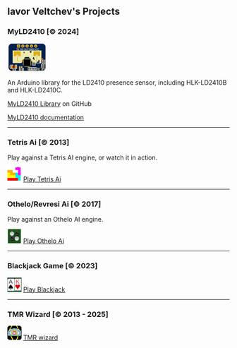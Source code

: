 ## Iavor Veltchev's Projects


### MyLD2410 [&copy; 2024]
![LD2410C](images/ld2410c.png)

An Arduino library for the LD2410 presence sensor, including HLK-LD2410B and HLK-LD2410C.

[MyLD2410 Library](https://github.com/iavorvel/MyLD2410) on GitHub

[MyLD2410 documentation](https://iavorvel.github.io/site/MyLD2410/classMyLD2410.html)

---
### Tetris Ai [&copy; 2013]
Play against a Tetris AI engine, or watch it in action.

![Tetris icon](images/tetris32.png) [Play Tetris Ai](https://iavorvel.github.io/site/tetrisAi)


---
### Othelo/Revresi Ai [&copy; 2017]

Play against an Othelo AI engine.

![Othelo icon](images/reversi23.png) [Play Othelo Ai](https://iavorvel.github.io/site/reversi)


---
### Blackjack Game [&copy; 2023]

![Blackack icon](images/back32.png) [Play Blackjack](https://iavorvel.github.io/site/bjack)


---
### TMR Wizard [&copy; 2013 - 2025]

![TMRwiz icon](images/tmrwiz.png) [TMR wizard](https://iavorvel.github.io/site/TMRwiz)
